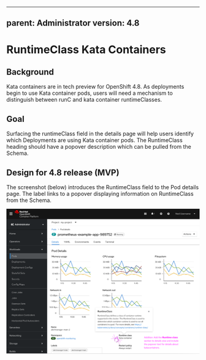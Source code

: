 
---
parent: Administrator
version: 4.8
---

# RuntimeClass Kata Containers

## Background
Kata containers are in tech preview for OpenShift 4.8. As deployments begin to use Kata container pods, users will need a mechanism to distinguish between runC and kata container runtimeClasses.

## Goal
Surfacing the runtimeClass field in the details page will help users identify which Deployments are using Kata container pods. The RuntimeClass heading should have a popover description which can be pulled from the Schema. 

## Design for 4.8 release (MVP)
The screenshot (below) introduces the RuntimeClass field to the Pod details page. The label links to a popover displaying information on RuntimeClass from the Schema. 

![Pod details page with kata containers ](img/kata-pod-details-4-8.png "RuntimeClass display Kata containers for 4.8")

